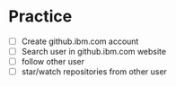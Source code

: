 # Practice 

- [ ] Create github.ibm.com account
- [ ] Search user in github.ibm.com website
- [ ] follow other user 
- [ ] star/watch repositories from other user
